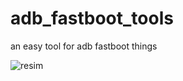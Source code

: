 # adb_fastboot_tools

an easy tool for adb fastboot things

![resim](https://github.com/Baturax/adb_fastboot_tools/assets/68316278/0c377d5e-3d3f-48e4-9aff-e15e555a815c)
